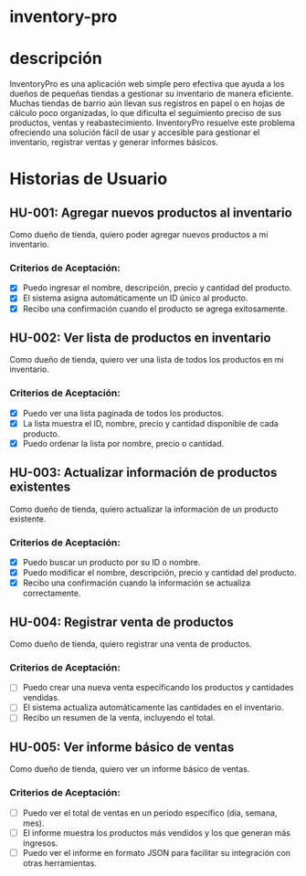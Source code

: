 # inventory-pro

# descripción
InventoryPro es una aplicación web simple pero efectiva que ayuda a los dueños de pequeñas tiendas a gestionar su inventario de manera eficiente. Muchas tiendas de barrio aún llevan sus registros en papel o en hojas de cálculo poco organizadas, lo que dificulta el seguimiento preciso de sus productos, ventas y reabastecimiento. InventoryPro resuelve este problema ofreciendo una solución fácil de usar y accesible para gestionar el inventario, registrar ventas y generar informes básicos.

# Historias de Usuario

## HU-001: Agregar nuevos productos al inventario

Como dueño de tienda, quiero poder agregar nuevos productos a mi inventario.

### Criterios de Aceptación:
- [x] Puedo ingresar el nombre, descripción, precio y cantidad del producto.
- [x] El sistema asigna automáticamente un ID único al producto.
- [x] Recibo una confirmación cuando el producto se agrega exitosamente.

## HU-002: Ver lista de productos en inventario

Como dueño de tienda, quiero ver una lista de todos los productos en mi inventario.

### Criterios de Aceptación:
- [x] Puedo ver una lista paginada de todos los productos.
- [x] La lista muestra el ID, nombre, precio y cantidad disponible de cada producto.
- [x] Puedo ordenar la lista por nombre, precio o cantidad.

## HU-003: Actualizar información de productos existentes

Como dueño de tienda, quiero actualizar la información de un producto existente.

### Criterios de Aceptación:
- [x] Puedo buscar un producto por su ID o nombre.
- [x] Puedo modificar el nombre, descripción, precio y cantidad del producto.
- [x] Recibo una confirmación cuando la información se actualiza correctamente.

## HU-004: Registrar venta de productos

Como dueño de tienda, quiero registrar una venta de productos.

### Criterios de Aceptación:
- [ ] Puedo crear una nueva venta especificando los productos y cantidades vendidas.
- [ ] El sistema actualiza automáticamente las cantidades en el inventario.
- [ ] Recibo un resumen de la venta, incluyendo el total.

## HU-005: Ver informe básico de ventas

Como dueño de tienda, quiero ver un informe básico de ventas.

### Criterios de Aceptación:
- [ ] Puedo ver el total de ventas en un periodo específico (día, semana, mes).
- [ ] El informe muestra los productos más vendidos y los que generan más ingresos.
- [ ] Puedo ver el informe en formato JSON para facilitar su integración con otras herramientas.
